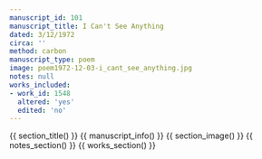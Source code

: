 ```yaml
---
manuscript_id: 101
manuscript_title: I Can't See Anything
dated: 3/12/1972
circa: ''
method: carbon
manuscript_type: poem
image: poem1972-12-03-i_cant_see_anything.jpg
notes: null
works_included:
- work_id: 1548
  altered: 'yes'
  edited: 'no'
---
```


{{ section_title() }}
{{ manuscript_info() }}
{{ section_image() }}
{{ notes_section() }}
{{ works_section() }}
